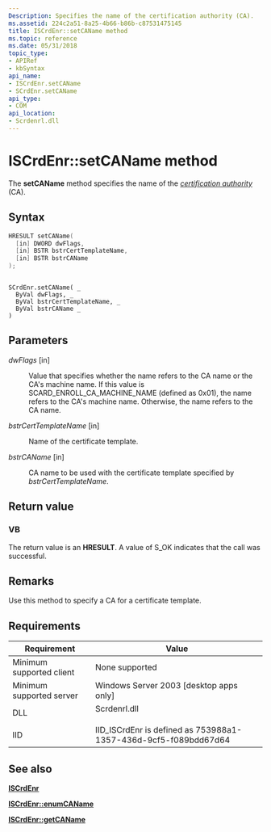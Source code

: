 ```yaml
---
Description: Specifies the name of the certification authority (CA).
ms.assetid: 224c2a51-8a25-4b66-b86b-c87531475145
title: ISCrdEnr::setCAName method
ms.topic: reference
ms.date: 05/31/2018
topic_type: 
- APIRef
- kbSyntax
api_name: 
- ISCrdEnr.setCAName
- SCrdEnr.setCAName
api_type: 
- COM
api_location: 
- Scrdenrl.dll
---
```


# ISCrdEnr::setCAName method

The **setCAName** method specifies the name of the [*certification authority*](../secgloss/c-gly.md) (CA).

## Syntax


```C++
HRESULT setCAName(
  [in] DWORD dwFlags,
  [in] BSTR bstrCertTemplateName,
  [in] BSTR bstrCAName
);
```


```VB

SCrdEnr.setCAName( _
  ByVal dwFlags, _
  ByVal bstrCertTemplateName, _
  ByVal bstrCAName _
)
```





## Parameters

<dl> <dt>

*dwFlags* \[in\]
</dt> <dd>

Value that specifies whether the name refers to the CA name or the CA's machine name. If this value is SCARD\_ENROLL\_CA\_MACHINE\_NAME (defined as 0x01), the name refers to the CA's machine name. Otherwise, the name refers to the CA name.

</dd> <dt>

*bstrCertTemplateName* \[in\]
</dt> <dd>

Name of the certificate template.

</dd> <dt>

*bstrCAName* \[in\]
</dt> <dd>

CA name to be used with the certificate template specified by *bstrCertTemplateName*.

</dd> </dl>

## Return value

### VB

The return value is an **HRESULT**. A value of S\_OK indicates that the call was successful.

## Remarks

Use this method to specify a CA for a certificate template.

## Requirements



| Requirement | Value |
|-------------------------------------|-----------------------------------------------------------------------------------------|
| Minimum supported client<br/> | None supported<br/>                                                               |
| Minimum supported server<br/> | Windows Server 2003 \[desktop apps only\]<br/>                                    |
| DLL<br/>                      | <dl> <dt>Scrdenrl.dll</dt> </dl> |
| IID<br/>                      | IID\_ISCrdEnr is defined as 753988a1-1357-436d-9cf5-f089bdd67d64<br/>             |



## See also

<dl> <dt>

[**ISCrdEnr**](iscrdenr.md)
</dt> <dt>

[**ISCrdEnr::enumCAName**](iscrdenr-enumcaname.md)
</dt> <dt>

[**ISCrdEnr::getCAName**](iscrdenr-getcaname.md)
</dt> </dl>

 

 

